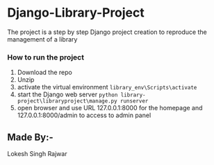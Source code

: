 # Django-Library-Project
The project is a step by step Django project creation to reproduce the management of a library

### How to run the project
1. Download the repo
2. Unzip
3. activate the virtual environment ```library_env\Scripts\activate```
4. start the Django web server ```python library-project\libraryproject\manage.py runserver```
5. open browser and use URL 127.0.0.1:8000 for the homepage and 127.0.0.1:8000/admin to access to admin panel

## Made By:- 
Lokesh Singh Rajwar
